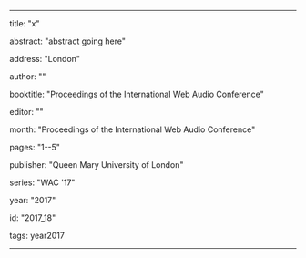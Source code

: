 ---
      
title: "x" 
      
abstract: "abstract going here"
      
address: "London" 
      
author: "" 
      
booktitle: "Proceedings of the International Web Audio Conference" 
      
editor: "" 
      
month: "Proceedings of the International Web Audio Conference"
      
pages: "1--5" 
      
publisher: "Queen Mary University of London" 
      
series: "WAC '17"  
      
year: "2017" 
      
id: "2017_18" 
      
tags: year2017 
      
---